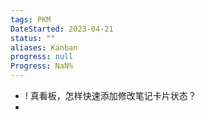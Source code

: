 ```yaml
---
tags: PKM
DateStarted: 2023-04-21
status: ""
aliases: Kanban
progress: null
Progress: NaN%
---
```


- ! 真看板，怎样快速添加修改笔记卡片状态？
-
